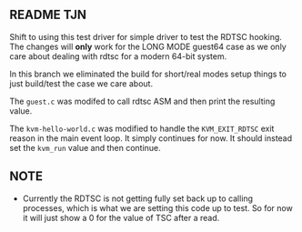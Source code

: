 README TJN
----------

Shift to using this test driver for simple driver to test the RDTSC hooking.
The changes will **only** work for the LONG MODE guest64 case as we only
care about dealing with rdtsc for a modern 64-bit system.

In this branch we eliminated the build for short/real modes setup things
to just build/test the case we care about.

The `guest.c` was modifed to call rdtsc ASM and then print the resulting
value.

The `kvm-hello-world.c` was modified to handle the `KVM_EXIT_RDTSC` exit
reason in the main event loop.  It simply continues for now.  It should
instead set the `kvm_run` value and then continue.



NOTE
----
 - Currently the RDTSC is not getting fully set back up to calling
   processes, which is what we are setting this code up to test.
   So for now it will just show a 0 for the value of TSC after a read.

